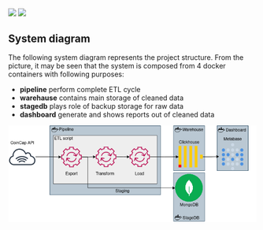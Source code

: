 # 

![](https://img.shields.io/badge/Linter-flake8-blue)
![](https://img.shields.io/badge/Sheduler-cron-blue)

## System diagram
The following system diagram represents the project structure. From the picture, it may be seen that the system is composed from 4 docker containers with following purposes:
- **pipeline** perform complete ETL cycle 
- **warehause** contains main storage of cleaned data
- **stagedb** plays role of backup storage for raw data
- **dashboard** generate and shows reports out of cleaned data

![system design](https://github.com/Genvekt/coincap_monitor/blob/main/assets/coincap_monitor.png)